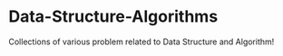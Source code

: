 # Data-Structure-Algorithms
Collections of various problem related to Data Structure and Algorithm!
